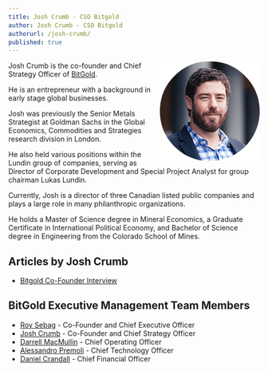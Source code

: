 ```yaml
---
title: Josh Crumb - CSO Bitgold
author: Josh Crumb - CSO Bitgold
authorurl: /josh-crumb/
published: true
---
```


<img src="/images/josh-crumb.png" alt="Josh Crumb" align="right">

Josh Crumb is the co-founder and Chief Strategy Officer of <a href="/bitgold/">BitGold</a>.

He is an entrepreneur with a background in early stage global businesses.

Josh was previously the Senior Metals Strategist at Goldman Sachs in the Global Economics, Commodities and Strategies research division in London.

He also held various positions within the Lundin group of companies, serving as Director of Corporate Development and Special Project Analyst for group chairman Lukas Lundin.

Currently, Josh is a director of three Canadian listed public companies and plays a large role in many philanthropic organizations.

He holds a Master of Science degree in Mineral Economics, a Graduate Certificate in International Political Economy, and Bachelor of Science degree in Engineering from the Colorado School of Mines.


## Articles by Josh Crumb

<ul>
<li><a href="https://www.youtube.com/watch?v=onVExQEmVMU">Bitgold Co-Founder Interview</a></li>
</ul>

## BitGold Executive Management Team Members

<ul><li><a href="/roy-sebag/">Roy Sebag</a> - Co-Founder and Chief Executive Officer</li>
<li><a href="/josh-crumb/">Josh Crumb</a> - Co-Founder and Chief Strategy Officer</li>
<li><a href="/darrell-macmullin/">Darrell MacMullin</a> - Chief Operating Officer</li>
<li><a href="/alessandro-premoli/">Alessandro Premoli</a> - Chief Technology Officer</li>
<li><a href="/daniel-crandall/">Daniel Crandall</a> - Chief Financial Officer</li></ul>